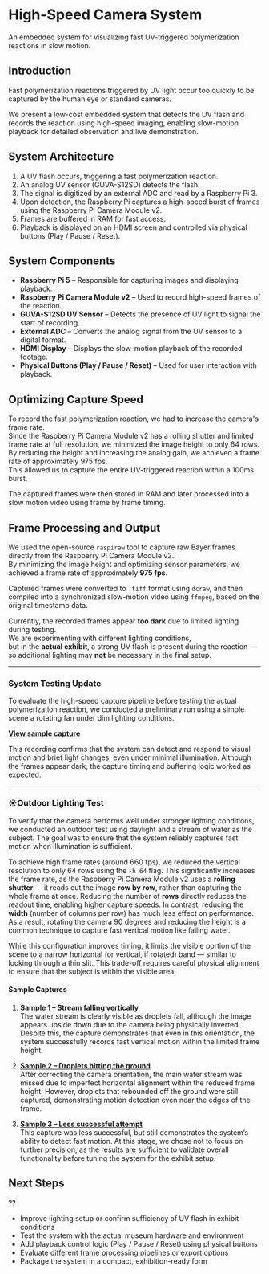 # High-Speed Camera System
An embedded system for visualizing fast UV-triggered polymerization reactions in slow motion.
## Introduction

Fast polymerization reactions triggered by UV light occur too quickly to be captured by the human eye or standard cameras.

We present a low-cost embedded system that detects the UV flash and records the reaction using high-speed imaging, enabling slow-motion playback for detailed observation and live demonstration.
## System Architecture

1. A UV flash occurs, triggering a fast polymerization reaction.
2. An analog UV sensor (GUVA-S12SD) detects the flash.
3. The signal is digitized by an external ADC and read by a Raspberry Pi 3.
4. Upon detection, the Raspberry Pi captures a high-speed burst of frames using the Raspberry Pi Camera Module v2.
5. Frames are buffered in RAM for fast access.
6. Playback is displayed on an HDMI screen and controlled via physical buttons (Play / Pause / Reset).
## System Components

- **Raspberry Pi 5** – Responsible for capturing images and displaying playback.
- **Raspberry Pi Camera Module v2** – Used to record high-speed frames of the reaction.
- **GUVA-S12SD UV Sensor** – Detects the presence of UV light to signal the start of recording.
- **External ADC** – Converts the analog signal from the UV sensor to a digital format.
- **HDMI Display** – Displays the slow-motion playback of the recorded footage.
- **Physical Buttons (Play / Pause / Reset)** – Used for user interaction with playback.
## Optimizing Capture Speed

To record the fast polymerization reaction, we had to increase the camera's frame rate.  
Since the Raspberry Pi Camera Module v2 has a rolling shutter and limited frame rate at full resolution, we minimized the image height to only 64 rows.  
By reducing the height and increasing the analog gain, we achieved a frame rate of approximately 975 fps.  
This allowed us to capture the entire UV-triggered reaction within a 100ms burst.

The captured frames were then stored in RAM and later processed into a slow motion video using frame by frame timing.
## Frame Processing and Output

We used the open-source `raspiraw` tool to capture raw Bayer frames directly from the Raspberry Pi Camera Module v2.  
By minimizing the image height and optimizing sensor parameters, we achieved a frame rate of approximately **975 fps**.

Captured frames were converted to `.tiff` format using `dcraw`, and then compiled into a synchronized slow-motion video using `ffmpeg`, based on the original timestamp data.

Currently, the recorded frames appear **too dark** due to limited lighting during testing.  
We are experimenting with different lighting conditions,  
but in the **actual exhibit**, a strong UV flash is present during the reaction — so additional lighting may **not** be necessary in the final setup.

---

### System Testing Update

To evaluate the high-speed capture pipeline before testing the actual polymerization reaction, we conducted a preliminary run using a simple scene  a rotating fan under dim lighting conditions.

**[View sample capture](https://drive.google.com/file/d/1PzW4zkaScqAXy1D3jOnbjnEaSPEWVI3p/view)**

This recording confirms that the system can detect and respond to visual motion and brief light changes, even under minimal illumination. Although the frames appear dark, the capture timing and buffering logic worked as expected.

---

### ☀Outdoor Lighting Test

To verify that the camera performs well under stronger lighting conditions, we conducted an outdoor test using daylight and a stream of water as the subject. The goal was to ensure that the system reliably captures fast motion when illumination is sufficient.

To achieve high frame rates (around 660 fps), we reduced the vertical resolution to only 64 rows using the `-h 64` flag. This significantly increases the frame rate, as the Raspberry Pi Camera Module v2 uses a **rolling shutter** — it reads out the image **row by row**, rather than capturing the whole frame at once. Reducing the number of **rows** directly reduces the readout time, enabling higher capture speeds. In contrast, reducing the **width** (number of columns per row) has much less effect on performance. As a result, rotating the camera 90 degrees and reducing the height is a common technique to capture fast vertical motion like falling water.

While this configuration improves timing, it limits the visible portion of the scene to a narrow horizontal (or vertical, if rotated) band — similar to looking through a thin slit. This trade-off requires careful physical alignment to ensure that the subject is within the visible area.

#### Sample Captures

1. **[Sample 1 – Stream falling vertically](https://drive.google.com/file/d/1tkDQBM2TiiqNo0x5NmPXNWECEWIrQ5F-/view)**  
   The water stream is clearly visible as droplets fall, although the image appears upside down due to the camera being physically inverted. Despite this, the capture demonstrates that even in this orientation, the system successfully records fast vertical motion within the limited frame height.

2. **[Sample 2 – Droplets hitting the ground](https://drive.google.com/file/d/1HDNrdlW91r2VxZYlnDlstKxNU1lgPaSQ/view)**  
   After correcting the camera orientation, the main water stream was missed due to imperfect horizontal alignment within the reduced frame height. However, droplets that rebounded off the ground were still captured, demonstrating motion detection even near the edges of the frame.

3. **[Sample 3 – Less successful attempt](https://drive.google.com/file/d/1XEx5hrPEJuywzcE6ZUDVG6fwlSdQVgLJ/view)**  
   This capture was less successful, but still demonstrates the system’s ability to detect fast motion. At this stage, we chose not to focus on further precision, as the results are sufficient to validate overall functionality before tuning the system for the exhibit setup.




## Next Steps

??
- Improve lighting setup or confirm sufficiency of UV flash in exhibit conditions
- Test the system with the actual museum hardware and environment
- Add playback control logic (Play / Pause / Reset) using physical buttons
- Evaluate different frame processing pipelines or export options
- Package the system in a compact, exhibition-ready form

